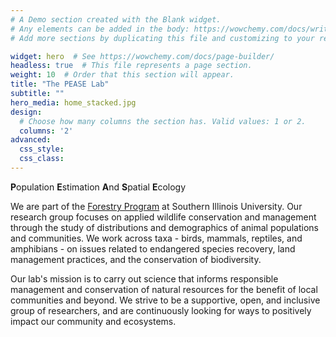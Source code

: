 ```yaml
---
# A Demo section created with the Blank widget.
# Any elements can be added in the body: https://wowchemy.com/docs/writing-markdown-latex/
# Add more sections by duplicating this file and customizing to your requirements.

widget: hero  # See https://wowchemy.com/docs/page-builder/
headless: true  # This file represents a page section.
weight: 10  # Order that this section will appear.
title: "The PEASE Lab"
subtitle: ""
hero_media: home_stacked.jpg
design:
  # Choose how many columns the section has. Valid values: 1 or 2.
  columns: '2'
advanced:
  css_style:
  css_class:
---
```


**P**opulation **E**stimation **A**nd **S**patial **E**cology   

We are part of the [Forestry Program](https://coas.siu.edu/academics/departments/forestry/) at Southern Illinois University. Our research group focuses on applied wildlife conservation and management through the study of distributions and demographics of animal populations and communities. We work across taxa - birds, mammals, reptiles, and amphibians - on issues related to endangered species recovery, land management practices, and the conservation of biodiversity.    

Our lab's mission is to carry out science that informs responsible management and conservation of natural resources for the benefit of local communities and beyond. We strive to be a supportive, open, and inclusive group of researchers, and are continuously looking for ways to positively impact our community and ecosystems.
